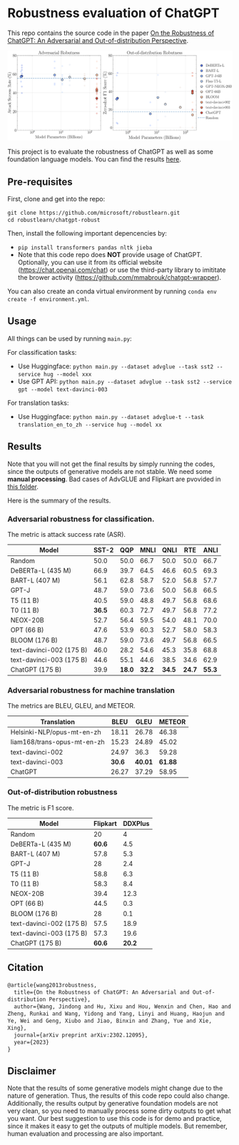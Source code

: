 # Robustness evaluation of ChatGPT

This repo contains the source code in the paper [On the Robustness of ChatGPT: An Adversarial and Out-of-distribution Perspective](https://arxiv.org/abs/2302.12095).

![](./fig-robchat.png)

This project is to evaluate the robustness of ChatGPT as well as some foundation language models.
You can find the results [here](#results).

## Pre-requisites

First, clone and get into the repo:
```
git clone https://github.com/microsoft/robustlearn.git
cd robustlearn/chatgpt-robust
```

Then, install the following important depencencies by:
- `pip install transformers pandas nltk jieba`
- Note that this code repo does **NOT** provide usage of ChatGPT. Optionally, you can use it from its official website (https://chat.openai.com/chat) or use the third-party library to imititate the brower activity (https://github.com/mmabrouk/chatgpt-wrapper).

You can also create an conda virtual environment by running `conda env create -f environment.yml`.

## Usage

All things can be used by running `main.py`:

For classification tasks:
- Use Huggingface: `python main.py --dataset advglue --task sst2 --service hug --model xxx`
- Use GPT API: `python main.py --dataset advglue --task sst2 --service gpt --model text-davinci-003`

For translation tasks:
- Use Huggingface: `python main.py --dataset advglue-t --task translation_en_to_zh --service hug --model xx`


## Results

Note that you will not get the final results by simply running the codes, since the outputs of generative models are not stable. We need some **manual processing**. Bad cases of AdvGLUE and Flipkart are pvovided in [this folder](./result/chatgpt_results/).

Here is the summary of the results.

### Adversarial robustness for classification.

The metric is attack success rate (ASR).

| Model                    | SST-2     | QQP       | MNLI      | QNLI      | RTE       | ANLI      |
|--------------------------|-----------|-----------|-----------|-----------|-----------|-----------|
| Random                   | 50.0      | 50.0      | 66.7      | 50.0      | 50.0      | 66.7      |
| DeBERTa-L (435 M)        | 66.9      | 39.7      | 64.5      | 46.6      | 60.5      | 69.3      |
| BART-L (407 M)           | 56.1      | 62.8      | 58.7      | 52.0      | 56.8      | 57.7      |
| GPT-J                    | 48.7      | 59.0      | 73.6      | 50.0      | 56.8      | 66.5      |
| T5 (11 B)                | 40.5      | 59.0      | 48.8      | 49.7      | 56.8      | 68.6      |
| T0 (11 B)                | **36.5** | 60.3      | 72.7      | 49.7      | 56.8      | 77.2      |
| NEOX-20B                 | 52.7      | 56.4      | 59.5      | 54.0      | 48.1      | 70.0      |
| OPT (66 B)               | 47.6      | 53.9      | 60.3      | 52.7      | 58.0      | 58.3      |
| BLOOM (176 B)            | 48.7      | 59.0      | 73.6      | 49.7      | 56.8      | 66.5      |
| text-davinci-002 (175 B) | 46.0      | 28.2      | 54.6      | 45.3      | 35.8      | 68.8      |
| text-davinci-003 (175 B) | 44.6      | 55.1      | 44.6      | 38.5      | 34.6      | 62.9      |
| ChatGPT (175 B)          | 39.9      | **18.0** | **32.2** | **34.5** | **24.7** | **55.3** |


### Adversarial robustness for machine translation

The metrics are BLEU, GLEU, and METEOR.

| Translation                 | BLEU     | GLEU      | METEOR    |
|-----------------------------|----------|-----------|-----------|
| Helsinki-NLP/opus-mt-en-zh  | 18.11    | 26.78     | 46.38     |
| liam168/trans-opus-mt-en-zh | 15.23    | 24.89     | 45.02     |
| text-davinci-002            | 24.97    | 36.3      | 59.28     |
| text-davinci-003            | **30.6** | **40.01** | **61.88** |
| ChatGPT                     | 26.27    | 37.29     | 58.95     |

### Out-of-distribution robustness

The metric is F1 score.

| Model                    | Flipkart | DDXPlus |
|--------------------------|----------|---------|
| Random                   | 20       | 4       |
| DeBERTa-L (435 M)        | **60.6**     | 4.5     |
| BART-L (407 M)           | 57.8     | 5.3     |
| GPT-J                    | 28       | 2.4     |
| T5 (11 B)                | 58.8     | 6.3     |
| T0 (11 B)                | 58.3     | 8.4     |
| NEOX-20B                 | 39.4     | 12.3    |
| OPT (66 B)               | 44.5     | 0.3     |
| BLOOM (176 B)            | 28       | 0.1     |
| text-davinci-002 (175 B) | 57.5     | 18.9    |
| text-davinci-003 (175 B) | 57.3     | 19.6    |
| ChatGPT (175 B)          | **60.6**     | **20.2**    |

## Citation

```
@article{wang2013robustness,
  title={On the Robustness of ChatGPT: An Adversarial and Out-of-distribution Perspective},
  author={Wang, Jindong and Hu, Xixu and Hou, Wenxin and Chen, Hao and Zheng, Runkai and Wang, Yidong and Yang, Linyi and Huang, Haojun and Ye, Wei and Geng, Xiubo and Jiao, Binxin and Zhang, Yue and Xie, Xing},
  journal={arXiv preprint arXiv:2302.12095},
  year={2023}
}
```

## Disclaimer

Note that the results of some generative models might change due to the nature of generation.
Thus, the results of this code repo could also change.
Additionally, the results output by generative foundation models are not very clean, so you need to manually process some dirty outputs to get what you want.
Our best suggestion to use this code is for demo and practice, since it makes it easy to get the outputs of multiple models.
But remember, human evaluation and processing are also important.